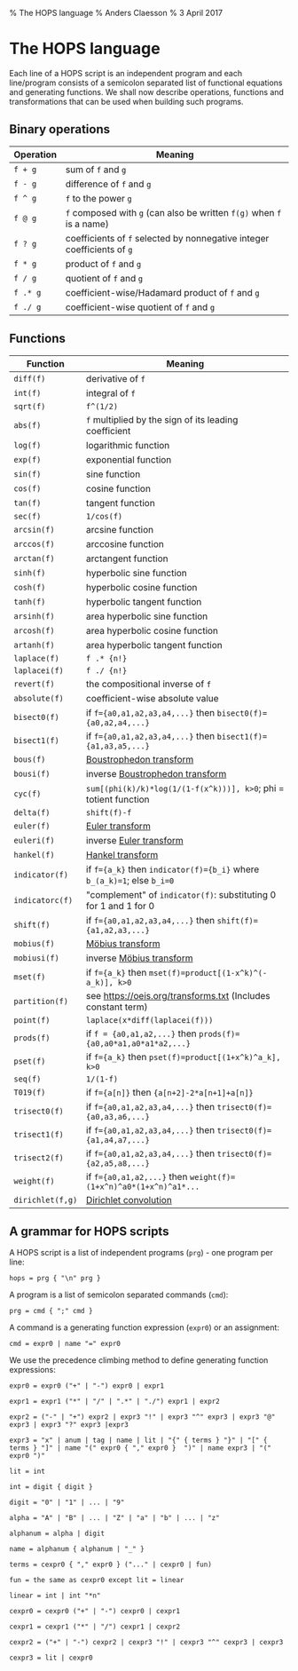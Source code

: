 % The HOPS language
% Anders Claesson
% 3 April 2017

# The HOPS language

Each line of a HOPS script is an independent program and each
line/program consists of a semicolon separated list of functional
equations and generating functions. We shall now describe operations,
functions and transformations that can be used when building such
programs.

## Binary operations

Operation | Meaning
----------|-------------------------------------------------
`f + g`   | sum of `f` and `g`
`f - g`   | difference of `f` and `g`
`f ^ g`   | `f` to the power `g`
`f @ g`   | `f` composed with `g` (can also be written `f(g)` when `f` is a name)
`f ? g`   | coefficients of `f` selected by nonnegative integer coefficients of `g`
`f * g`   | product of `f` and `g`
`f / g`   | quotient of `f` and `g`
`f .* g`  | coefficient-wise/Hadamard product of `f` and `g`
`f ./ g`  | coefficient-wise quotient of `f` and `g`

## Functions

Function         | Meaning
-----------------|----------------------------------------
`diff(f)`        | derivative of `f`
`int(f)`         | integral of `f`
`sqrt(f)`        | `f^(1/2)`
`abs(f)`         | `f` multiplied by the sign of its leading coefficient
`log(f)`         | logarithmic function
`exp(f)`         | exponential function
`sin(f)`         | sine function
`cos(f)`         | cosine function
`tan(f)`         | tangent function
`sec(f)`         | `1/cos(f)`
`arcsin(f)`      | arcsine function
`arccos(f)`      | arccosine function
`arctan(f)`      | arctangent function
`sinh(f)`        | hyperbolic sine function
`cosh(f)`        | hyperbolic cosine function
`tanh(f)`        | hyperbolic tangent function
`arsinh(f)`      | area hyperbolic sine function
`arcosh(f)`      | area hyperbolic cosine function
`artanh(f)`      | area hyperbolic tangent function
`laplace(f)`     | `f .* {n!}`
`laplacei(f)`    | `f ./ {n!}`
`revert(f)`      | the compositional inverse of `f`
`absolute(f)`    | coefficient-wise absolute value
`bisect0(f)`     | if `f={a0,a1,a2,a3,a4,...}` then `bisect0(f)={a0,a2,a4,...}`
`bisect1(f)`     | if `f={a0,a1,a2,a3,a4,...}` then `bisect1(f)={a1,a3,a5,...}`
`bous(f)`        | [Boustrophedon transform](https://en.wikipedia.org/wiki/Boustrophedon_transform)
`bousi(f)`       | inverse [Boustrophedon transform](https://en.wikipedia.org/wiki/Boustrophedon_transform)
`cyc(f)`         | `sum[(phi(k)/k)*log(1/(1-f(x^k)))], k>0`; phi = totient function
`delta(f)`       | `shift(f)-f`
`euler(f)`       | [Euler transform](http://mathworld.wolfram.com/EulerTransform.html)
`euleri(f)`      | inverse [Euler transform](http://mathworld.wolfram.com/EulerTransform.html)
`hankel(f)`      | [Hankel transform](https://cs.uwaterloo.ca/journals/JIS/VOL4/LAYMAN/hankel.html)
`indicator(f)`   | if `f={a_k}` then `indicator(f)={b_i}` where `b_(a_k)=1`; else `b_i=0`
`indicatorc(f)`  | "complement" of `indicator(f)`: substituting 0 for 1 and 1 for 0
`shift(f)`       | if `f={a0,a1,a2,a3,a4,...}` then `shift(f)={a1,a2,a3,...}`
`mobius(f)`      | [Möbius transform](http://mathworld.wolfram.com/MoebiusTransform.html)
`mobiusi(f)`     | inverse [Möbius transform](http://mathworld.wolfram.com/MoebiusTransform.html)
`mset(f)`        | if `f={a_k}` then `mset(f)=product[(1-x^k)^(-a_k)], k>0`
`partition(f)`   | see <https://oeis.org/transforms.txt> (Includes constant term)
`point(f)`       | `laplace(x*diff(laplacei(f)))`
`prods(f)`       | if `f = {a0,a1,a2,...}` then `prods(f)={a0,a0*a1,a0*a1*a2,...}`
`pset(f)`        | if `f={a_k}` then `pset(f)=product[(1+x^k)^a_k], k>0`
`seq(f)`         | `1/(1-f)`
`T019(f)`        | if `f={a[n]}` then `{a[n+2]-2*a[n+1]+a[n]}`
`trisect0(f)`    | if `f={a0,a1,a2,a3,a4,...}` then `trisect0(f)={a0,a3,a6,...}`
`trisect1(f)`    | if `f={a0,a1,a2,a3,a4,...}` then `trisect0(f)={a1,a4,a7,...}`
`trisect2(f)`    | if `f={a0,a1,a2,a3,a4,...}` then `trisect0(f)={a2,a5,a8,...}`
`weight(f)`      | if `f={a0,a1,a2,...}` then `weight(f)=(1+x^n)^a0*(1+x^n)^a1*...`
`dirichlet(f,g)` | [Dirichlet convolution](https://en.wikipedia.org/wiki/Dirichlet_convolution)

## A grammar for HOPS scripts

A HOPS script is a list of independent programs (`prg`) - one program
per line:

```
hops = prg { "\n" prg }
```

A program is a list of semicolon separated commands (`cmd`):

```
prg = cmd { ";" cmd }
```

A command is a generating function expression (`expr0`) or an assignment:

```
cmd = expr0 | name "=" expr0
```

We use the precedence climbing method to define generating function
expressions:

```
expr0 = expr0 ("+" | "-") expr0 | expr1

expr1 = expr1 ("*" | "/" | ".*" | "./") expr1 | expr2

expr2 = ("-" | "+") expr2 | expr3 "!" | expr3 "^" expr3 | expr3 "@" expr3 | expr3 "?" expr3 |expr3

expr3 = "x" | anum | tag | name | lit | "{" { terms } "}" | "[" { terms } "]" | name "(" expr0 { "," expr0 }  ")" | name expr3 | "(" expr0 ")"

lit = int

int = digit { digit }

digit = "0" | "1" | ... | "9"

alpha = "A" | "B" | ... | "Z" | "a" | "b" | ... | "z"

alphanum = alpha | digit

name = alphanum { alphanum | "_" }

terms = cexpr0 { "," expr0 } ("..." | cexpr0 | fun)

fun = the same as cexpr0 except lit = linear

linear = int | int "*n"

cexpr0 = cexpr0 ("+" | "-") cexpr0 | cexpr1

cexpr1 = cexpr1 ("*" | "/") cexpr1 | cexpr2

cexpr2 = ("+" | "-") cexpr2 | cexpr3 "!" | cexpr3 "^" cexpr3 | cexpr3

cexpr3 = lit | cexpr0
```

<!--

Deleted transforms:

BARRY1(f)    == 1/(1-x-x^2*f)
BARRY2(f)    == 1/(1+x+x^2*f)
BIN1(f)      == shift((-{(-1)^n/n!} * (((x*f) ./ {n!})@(-x))) .* {n!})
BINOMIAL(f)  == (f ./ {n!}) * {1/n!} .* {n!}
BINOMIALi(f) == (f ./ {n!}) * {(-1)^n/n!} .* {n!}
CATALAN(f)   == C=1+x*C^2;f@(x*C)
CATALANi(f)  == f@(x*(1-x))
EXP(f)       == (({1/n!}@(x*f./{n!}) - 1) .* {n!})/x
lHANKEL(f)   == g=f.*f-shift(f).*(1+x*f);shift(g)
LOG(f)       == ({0,(-1)^(n+1)/n}@(x*f./{n!}) .* {n!})/x
LAH(f)       == (f./{n!})@(x/(1-x)) .* {n!}
LAHi(f)      == (f./{n!})@(x/(1+x)) .* {n!}
STIRLING(f)  == ((x*f ./ {n!})@({0,1/n!}) .* {n!})/x
STIRLINGi(f) == ((x*f ./ {n!})@({0,(-1)^(n+1)/n}) .* {n!})/x
RIGHT(f)     == 1+x*f

-->
